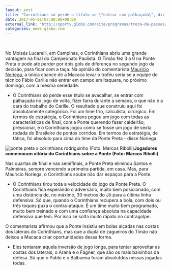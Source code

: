 ```yaml
---
layout: post
title: "Corinthians só perde o título se \"entrar com palhaçada\", diz Maurício Noriega"
date: 2017-05-01T07:00:00+00:00
external_link: "http://sportv.globo.com/site/programas/troca-de-passes/noticia/2017/05/corinthians-so-perde-o-titulo-se-entrar-com-palhacada-diz-mauricio-noriega.html"
categories: news globo.com
---
```

&nbsp;

No Moisés Lucarelli, em Campinas, o Corinthians abriu uma grande vantagem na final do Campeonato Paulista. O Timão fez 3 a 0 na Ponte Preta e pode até perder por dois gols de diferença no segundo jogo da decisão, para ficar com a taça. Na opinião do comentarista [Maurício Noriega](http://globoesporte.globo.com/personalidadedetv/mauricio-noriega.html), a única chance de a Macaca levar o troféu seria se a equipe do técnico Fábio Carille não entrar em campo em Itaquera, no próximo domingo, com a mesma seriedade.

- O Corinthians só perde esse título se avacalhar, se entrar com palhaçada no jogo de volta, fizer farra durante a semana, o que não é a cara do trabalho do Carille. O resultado que construiu aqui foi absolutamente categórico. Foi um time frio, calculista, cirúrgico. Em termos de estratégia, o Corinthians pegou um jogo com todas as características de final, com a Ponte querendo fazer caldeirão, pressionar, e o Corinthians jogou como se fosse um jogo de sexta rodada do Brasileiro de pontos corridos. Em termos de estratégia, de tática, foi absoluto para cima do time da Ponte Preta - disse Noriega.

 ![ponte preta x corinthians rodriguinho (Foto: Marcos Ribolli)](http://s2.glbimg.com/CJ0FHgIXq99pgcDdUUszn4pnfZM=/302x119:865x864/300x397/s.glbimg.com/es/ge/f/original/2017/04/30/cori4a.jpg "ponte preta x corinthians rodriguinho (Foto: Marcos Ribolli)")**Jogadores comemoram vitória do Corinthians sobre a Ponte (Foto: Marcos Ribolli)**

Nas quartas de final e nas semifinais, a Ponte Preta eliminou Santos e Palmeiras, sempre vencendo a primeira partida, em casa. Mas, para Maurício Noriega, o Corinthians soube não dar espaços para a Ponte.

- O Corinthians tirou toda a velocidade do jogo da Ponte Preta. O Corinthians fica esperando o adversário, muito bem posicionado, com uma distância de, no máximo, 30 metros do Jô para a última linha defensiva. Só que, quando o Corinthians recupera a bola, com dois ou três toques puxa o contra-ataque. É um time muito bem programado, muito bem treinado e com uma confiança absoluta na capacidade defensiva que tem. Por isso se solta muito rápido no contragolpe.

O comentarista afirmou que a Ponte insistiu em bolas alçadas nas costas dos laterais do Corinthians, mas que a dupla de zagueiros do Timão não deixou a Macaca criar oportunidades dessa forma.

- Eles tentaram aquela inversão de jogo longa, para tentar aproveitar as costas dos laterais, o Arana e o Fagner, que são os mais baixinhos da defesa. Só que o Pablo e o Balbuena foram absolutdos nessas jogadas todas.

